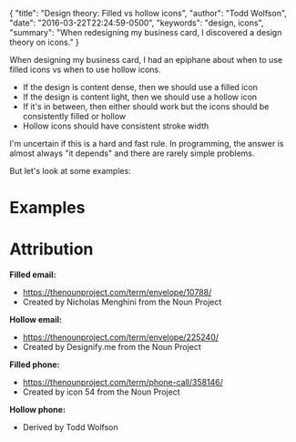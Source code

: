 {
  "title": "Design theory: Filled vs hollow icons",
  "author": "Todd Wolfson",
  "date": "2016-03-22T22:24:59-0500",
  "keywords": "design, icons",
  "summary": "When redesigning my business card, I discovered a design theory on icons."
}

When designing my business card, I had an epiphane about when to use filled icons vs when to use hollow icons.

- If the design is content dense, then we should use a filled icon
- If the design is content light, then we should use a hollow icon
- If it's in between, then either should work but the icons should be consistently filled or hollow
- Hollow icons should have consistent stroke width

I'm uncertain if this is a hard and fast rule. In programming, the answer is almost always "it depends" and there are rarely simple problems.

But let's look at some examples:

# Examples
##

# Attribution
**Filled email:**

- https://thenounproject.com/term/envelope/10788/
- Created by Nicholas Menghini from the Noun Project

**Hollow email:**

- https://thenounproject.com/term/envelope/225240/
- Created by Designify.me from the Noun Project

**Filled phone:**

- https://thenounproject.com/term/phone-call/358146/
- Created by icon 54 from the Noun Project

**Hollow phone:**

- Derived by Todd Wolfson
